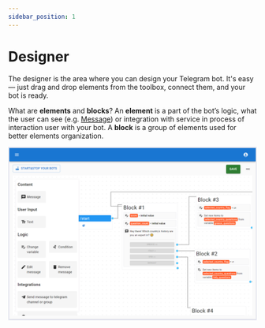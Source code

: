 ```yaml
---
sidebar_position: 1
---
```


# Designer

The designer is the area where you can design your Telegram bot. It's easy — just drag and drop elements from the toolbox, connect them, and your bot is ready.

What are **elements** and **blocks**? An **element** is a part of the bot’s logic, what the user can see (e.g. [Message](./elements/message-element.md)) or integration with service in process of interaction user with your bot. A **block** is a group of elements used for better elements organization.

![Bot designer](./img/bot-designer-view.PNG)